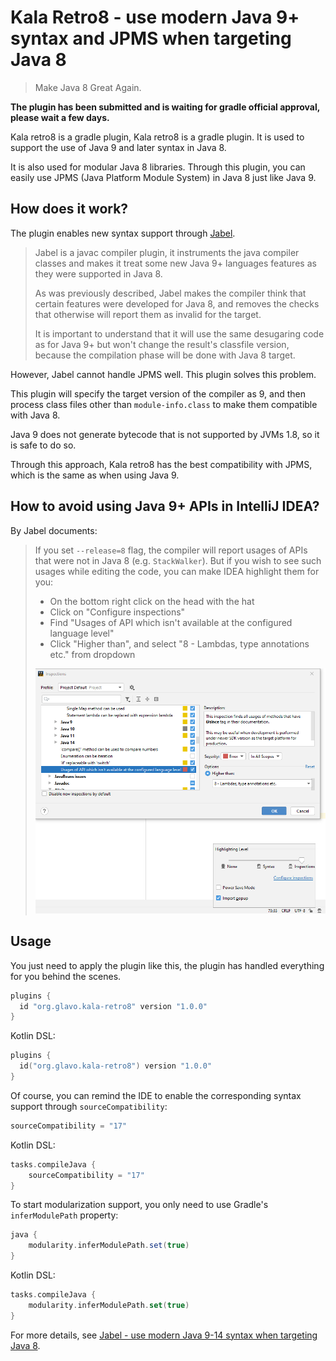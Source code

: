 # Kala Retro8 - use modern Java 9+ syntax and JPMS when targeting Java 8

> Make Java 8 Great Again.

**The plugin has been submitted and is waiting for gradle official approval, please wait a few days.**

Kala retro8 is a gradle plugin, Kala retro8 is a gradle plugin. 
It is used to support the use of Java 9 and later syntax in Java 8.

It is also used for modular Java 8 libraries. Through this plugin, 
you can easily use JPMS (Java Platform Module System) in Java 8 just like Java 9.

## How does it work?

The plugin enables new syntax support through [Jabel](https://github.com/bsideup/jabel).

> Jabel is a javac compiler plugin, it instruments the java compiler classes 
and makes it treat some new Java 9+ languages features as they were supported 
in Java 8.
> 
> As was previously described, Jabel makes the compiler think that certain features were developed for Java 8, 
and removes the checks that otherwise will report them as invalid for the target.
> 
> It is important to understand that it will use the same desugaring code as for Java 9+ but won't change the result's 
classfile version, because the compilation phase will be done with Java 8 target.

However, Jabel cannot handle JPMS well. This plugin solves this problem.

This plugin will specify the target version of the compiler as 9, 
and then process class files other than `module-info.class` to make them
compatible with Java 8. 

Java 9 does not generate bytecode that is not supported 
by JVMs 1.8, so it is safe to do so.

Through this approach, Kala retro8 has the best compatibility with JPMS,
which is the same as when using Java 9.

## How to avoid using Java 9+ APIs in IntelliJ IDEA?

By Jabel documents:

> If you set `--release=8` flag, the compiler will report usages of APIs that were not in Java 8 (e.g. `StackWalker`). But if you wish to see such usages while editing the code, you can make IDEA highlight them for you:
> 
> * On the bottom right click on the head with the hat
> * Click on "Configure inspections"
> * Find "Usages of API which isn't available at the configured language level"
> * Click "Higher than", and select "8 - Lambdas, type annotations etc." from dropdown
> 
> ![](idea-setting-language-level-inspection.png)

## Usage

You just need to apply the plugin like this,
the plugin has handled everything for you behind the scenes.

```groovy
plugins {
  id "org.glavo.kala-retro8" version "1.0.0"
}
```

Kotlin DSL:
```kotlin
plugins {
  id("org.glavo.kala-retro8") version "1.0.0"
}
```

Of course, you can remind the IDE to enable the corresponding 
syntax support through `sourceCompatibility`:

```groovy
sourceCompatibility = "17"
```

Kotlin DSL:
```kotlin
tasks.compileJava {
    sourceCompatibility = "17"
}
```

To start modularization support, 
you only need to use Gradle's `inferModulePath` property:

```groovy
java {
    modularity.inferModulePath.set(true)
}
```

Kotlin DSL:
```kotlin
tasks.compileJava {
    modularity.inferModulePath.set(true)
}
```

For more details, see [Jabel - use modern Java 9-14 syntax when targeting Java 8](https://github.com/bsideup/jabel).